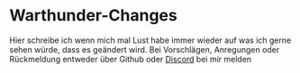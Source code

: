 # Warthunder-Changes
Hier schreibe ich wenn mich mal Lust habe immer wieder auf was ich gerne sehen würde, dass es geändert wird. Bei Vorschlägen, Anregungen oder Rückmeldung entweder über Github oder [Discord](https://discord.com/channels/@me/334055677867720716) bei mir melden
